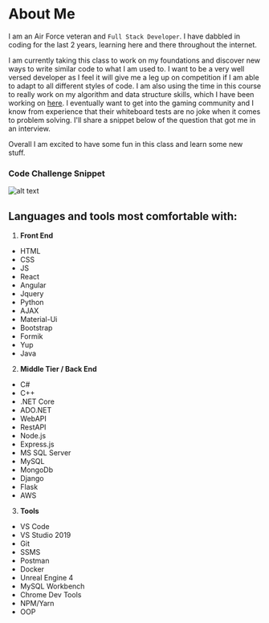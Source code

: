 # About Me

I am an Air Force veteran and `Full Stack Developer`. I have dabbled in coding for the last 2 years, learning here and there throughout the internet.

I am currently taking this class to work on my foundations and discover new ways to write similar code to what I am used to. I want to be a very well versed developer as I feel it will give me a leg up on competition if I am able to adapt to all different styles of code. I am also using the time in this course to really work on my algorithm and data structure skills, which I have been working on [here](www.codewars.com). I eventually want to get into the gaming community and I know from experience that their whiteboard tests are no joke when it comes to problem solving. I'll share a snippet below of the question that got me in an interview.

Overall I am excited to have some fun in this class and learn some new stuff.

### Code Challenge Snippet

![alt text](https://slack-imgs.com/?c=1&o1=ro&url=https%3A%2F%2Fi.gyazo.com%2F1c2a4ade24aad0ec08834d01a07f4a64.png)

## Languages and tools most comfortable with:
1. **Front End**
- HTML
- CSS
- JS
- React
- Angular
- Jquery
- Python
- AJAX
- Material-Ui
- Bootstrap
- Formik
- Yup
- Java

2. **Middle Tier / Back End**
- C#
- C++
- .NET Core
- ADO.NET
- WebAPI
- RestAPI
- Node.js
- Express.js
- MS SQL Server
- MySQL
- MongoDb
- Django
- Flask
- AWS

3. **Tools**
- VS Code
- VS Studio 2019
- Git
- SSMS
- Postman
- Docker
- Unreal Engine 4
- MySQL Workbench
- Chrome Dev Tools
- NPM/Yarn
- OOP
